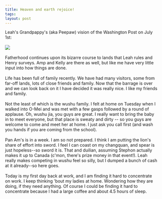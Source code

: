 ```yaml
---
title: Heaven and earth rejoice!
tags: 
layout: post
---
```

Leah's Grandpappy's (aka Peepaw) vision of the Washington Post on July 1st:<br /><br /><img src="http://fuzzymonk.com/photos/leah/image/595/Leahs_Press_Release.jpg" class="picture"><br /><br />Fatherhood continues upon its bizarre course to lands that Leah rules and Henry surveys.  Amp and Kelly are there as well, but like me have very little input into how things are done.  <br /><br />Life has been full of family recently.  We have had many visitors, some from far-off lands, lots of close friends and family.  Now that the barrage is over and we can look back on it I have decided it was really nice.  I like my friends and family.<br /><br />Not the least of which is the wushu family.  I felt at home on Tuesday when I walked into O-Mei and was met with a few gasps followed by a round of applause.  Oh, wushu jia, you guys are great.  I really want to bring the baby in to meet everyone, but that place is sweaty and dirty -- so you guys are welcome to come and meet her at home.  I just ask you call first (and wash you hands if you are coming from the school).<br /><br />Pan Am's is in a week.  I am so not prepared.  I think I am putting the lion's share of effort into sword.  I feel I can coast on my changquan, and spear is just hopeless--so sword it is.  That and duilian, assuming Stephon actually makes it up to Canada (c'mon, there's prize money in that event!). Leah really makes competing in wushu feel so silly, but I dumped a bunch of cash at it already--so here goes.  <br /><br />Today is my first day back at work, and I am finding it hard to concentrate on work. I keep thinking 'bout my ladies at home.  Wondering how they are doing, if they need anything.  Of course I could be finding it hard to concentrate because I had a large coffee and about 4.5 hours of sleep.
